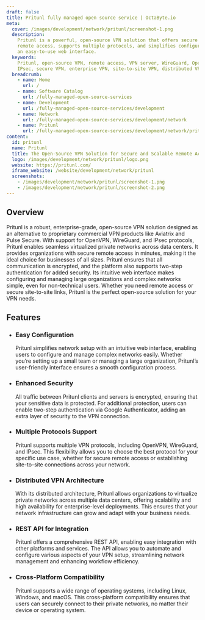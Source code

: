 ```yaml
---
draft: false
title: Pritunl fully managed open source service | OctaByte.io
meta:
  cover: /images/development/network/pritunl/screenshot-1.png
  description:
    Pritunl is a powerful, open-source VPN solution that offers secure
    remote access, supports multiple protocols, and simplifies configuration with
    an easy-to-use web interface.
  keywords:
    Pritunl, open-source VPN, remote access, VPN server, WireGuard, OpenVPN,
    IPsec, secure VPN, enterprise VPN, site-to-site VPN, distributed VPN, VPN protocols
  breadcrumb:
    - name: Home
      url: /
    - name: Software Catalog
      url: /fully-managed-open-source-services
    - name: Development
      url: /fully-managed-open-source-services/development
    - name: Network
      url: /fully-managed-open-source-services/development/network
    - name: Pritunl
      url: /fully-managed-open-source-services/development/network/pritunl
content:
  id: pritunl
  name: Pritunl
  title: The Open-Source VPN Solution for Secure and Scalable Remote Access
  logo: /images/development/network/pritunl/logo.png
  website: https://pritunl.com/
  iframe_website: /website/development/network/pritunl
  screenshots:
    - /images/development/network/pritunl/screenshot-1.png
    - /images/development/network/pritunl/screenshot-2.png
---
```


## Overview

Pritunl is a robust, enterprise-grade, open-source VPN solution designed as an alternative to proprietary commercial VPN products like Aviatrix and Pulse Secure. With support for OpenVPN, WireGuard, and IPsec protocols, Pritunl enables seamless virtualized private networks across data centers. It provides organizations with secure remote access in minutes, making it the ideal choice for businesses of all sizes. Pritunl ensures that all communication is encrypted, and the platform also supports two-step authentication for added security. Its intuitive web interface makes configuring and managing large organizations and complex networks simple, even for non-technical users. Whether you need remote access or secure site-to-site links, Pritunl is the perfect open-source solution for your VPN needs.

## Features

- ### Easy Configuration

  Pritunl simplifies network setup with an intuitive web interface, enabling users to configure and manage complex networks easily. Whether you’re setting up a small team or managing a large organization, Pritunl’s user-friendly interface ensures a smooth configuration process.

- ### Enhanced Security

  All traffic between Pritunl clients and servers is encrypted, ensuring that your sensitive data is protected. For additional protection, users can enable two-step authentication via Google Authenticator, adding an extra layer of security to the VPN connection.

- ### Multiple Protocols Support

  Pritunl supports multiple VPN protocols, including OpenVPN, WireGuard, and IPsec. This flexibility allows you to choose the best protocol for your specific use case, whether for secure remote access or establishing site-to-site connections across your network.

- ### Distributed VPN Architecture

  With its distributed architecture, Pritunl allows organizations to virtualize private networks across multiple data centers, offering scalability and high availability for enterprise-level deployments. This ensures that your network infrastructure can grow and adapt with your business needs.

- ### REST API for Integration

  Pritunl offers a comprehensive REST API, enabling easy integration with other platforms and services. The API allows you to automate and configure various aspects of your VPN setup, streamlining network management and enhancing workflow efficiency.

- ### Cross-Platform Compatibility

  Pritunl supports a wide range of operating systems, including Linux, Windows, and macOS. This cross-platform compatibility ensures that users can securely connect to their private networks, no matter their device or operating system.
